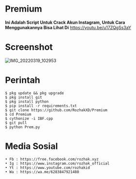 # Premium

**Ini Adalah Script Untuk Crack Akun Instagram, Untuk Cara Menggunakannya Bisa Lihat Di** https://youtu.be/u17ZQgSs3aY

# Screenshot
![IMG_20220319_102953](https://user-images.githubusercontent.com/65714340/159227410-afdbb075-da8a-4c12-ae28-64efc6e1c22b.jpg)

# Perintah
    $ pkg update && pkg upgrade
    $ pkg install git
    $ pkg install python
    $ pip install -r requirements.txt
    $ git clone https://github.com/RozhakXD/Premium
    $ cd Premium
    $ cythonize -i IBF.cpp
    $ git pull
    $ python Prem.py
# Media Sosial
    • Fb : https://free.facebook.com/rozhak.xyz
    • Ig : https://www.instagram.com/rozhak_official
    • Yt : https://www.youtube.com/rozhakid
    • Wa : https://wa.me/6283847921480
